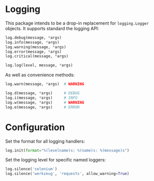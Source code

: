 # Logging

This package intends to be a drop-in replacement for `logging.Logger` objects. It supports standard the logging API:

```python
log.debug(message, *args)
log.info(message, *args)
log.warning(message, *args)
log.error(message, *args)
log.critical(message, *args)

log.log(level, message, *args)
```

As well as convenience methods:

```python
log.warn(message, *args)  # WARNING

log.d(message, *args)     # DEBUG
log.i(message, *args)     # INFO
log.w(message, *args)     # WARNING
log.e(message, *args)     # ERROR
```

# Configuration

Set the format for all logging handlers:

```python
log.init(format="%(levelname)s: %(name)s: %(message)s")
```

Set the logging level for specific named loggers:

```python
log.silence('selenium')
log.silence('werkzeug', 'requests', allow_warning=True)
```

